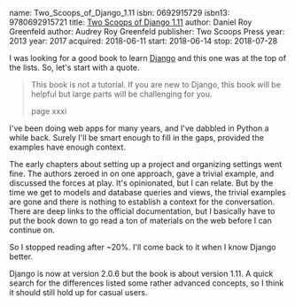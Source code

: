 name: Two_Scoops_of_Django_1.11
isbn: 0692915729
isbn13: 9780692915721
title: [Two Scoops of Django 1.11](http://a.co/eYbE79z)
author: Daniel Roy Greenfeld
author: Audrey Roy Greenfeld
publisher: Two Scoops Press
year: 2013
year: 2017
acquired: 2018-06-11
start: 2018-06-14
stop: 2018-07-28

I was looking for a good book to learn
[Django](https://www.djangoproject.com/) and this one was at the top of the
lists.  So, let's start with a quote.

> This book is not a tutorial.  If you are new to Django, this book will be
> helpful but large parts will be challenging for you.
> <footer>page xxxi</footer>

I've been doing web apps for many years, and I've dabbled in Python a while
back.  Surely I'll be smart enough to fill in the gaps, provided the examples
have enough context.

The early chapters about setting up a project and organizing settings went fine.
The authors zeroed in on one approach, gave a trivial example, and discussed the
forces at play.  It's opinionated, but I can relate.  But by the time we get to
models and database queries and views, the trivial examples are gone and there
is nothing to establish a context for the conversation.  There are deep links to
the official documentation, but I basically have to put the book down to go read
a ton of materials on the web before I can continue on.

So I stopped reading after ~20%.  I'll come back to it when I know Django
better.

Django is now at version 2.0.6 but the book is about version 1.11.  A quick
search for the differences listed some rather advanced concepts, so I think it
should still hold up for casual users.
